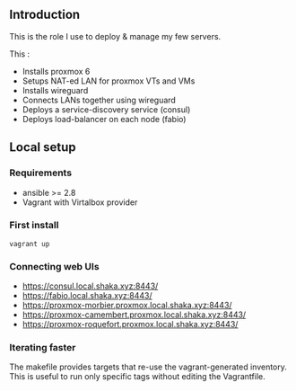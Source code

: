## Introduction

This is the role I use to deploy & manage my few servers.

This :
* Installs proxmox 6
* Setups NAT-ed LAN for proxmox VTs and VMs
* Installs wireguard
* Connects LANs together using wireguard
* Deploys a service-discovery service (consul)
* Deploys load-balancer on each node (fabio)

## Local setup

### Requirements

* ansible >= 2.8
* Vagrant with Virtalbox provider

### First install

```
vagrant up
```

### Connecting web UIs

* https://consul.local.shaka.xyz:8443/
* https://fabio.local.shaka.xyz:8443/
* https://proxmox-morbier.proxmox.local.shaka.xyz:8443/
* https://proxmox-camembert.proxmox.local.shaka.xyz:8443/
* https://proxmox-roquefort.proxmox.local.shaka.xyz:8443/

### Iterating faster

The makefile provides targets that re-use the vagrant-generated inventory.
This is useful to run only specific tags without editing the Vagrantfile.
